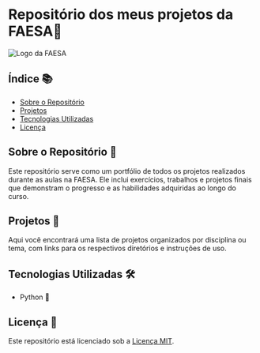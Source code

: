 # Repositório dos meus projetos da FAESA🔷

![Logo da FAESA](https://f.hubspotusercontent40.net/hubfs/8767745/topo-1100x275.png)

## Índice 📚

- [Sobre o Repositório](#sobre-o-repositório)
- [Projetos](#projetos)
- [Tecnologias Utilizadas](#tecnologias-utilizadas)
- [Licença](#licença)

## Sobre o Repositório 📝

Este repositório serve como um portfólio de todos os projetos realizados durante as aulas na FAESA. Ele inclui exercícios, trabalhos e projetos finais que demonstram o progresso e as habilidades adquiridas ao longo do curso.

## Projetos 🚀

Aqui você encontrará uma lista de projetos organizados por disciplina ou tema, com links para os respectivos diretórios e instruções de uso.

## Tecnologias Utilizadas 🛠️

- Python 🐍

## Licença 📜

Este repositório está licenciado sob a [Licença MIT](LICENSE).
